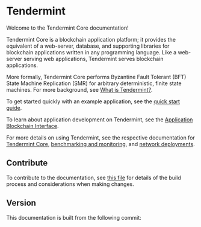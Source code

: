 # Tendermint

Welcome to the Tendermint Core documentation!

Tendermint Core is a blockchain application platform; it provides the equivalent
of a web-server, database, and supporting libraries for blockchain applications
written in any programming language. Like a web-server serving web applications,
Tendermint serves blockchain applications.

More formally, Tendermint Core performs Byzantine Fault Tolerant (BFT)
State Machine Replication (SMR) for arbitrary deterministic, finite state machines.
For more background, see [What is
Tendermint?](introduction/what-is-tendermint.md).

To get started quickly with an example application, see the [quick start guide](introduction/quick-start.md).

To learn about application development on Tendermint, see the [Application Blockchain Interface](spec/abci).

For more details on using Tendermint, see the respective documentation for
[Tendermint Core](tendermint-core), [benchmarking and monitoring](tools), and [network deployments](networks).

## Contribute

To contribute to the documentation, see [this file](./DOCS_README.md) for details of the build process and
considerations when making changes.

## Version

This documentation is built from the following commit:
